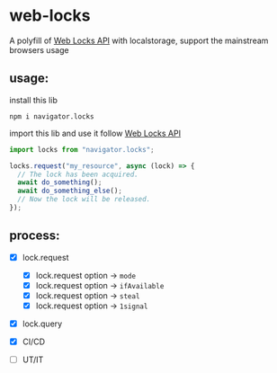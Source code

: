 # web-locks

A polyfill of [Web Locks API](https://developer.mozilla.org/en-US/docs/Web/API/Web_Locks_API) with localstorage, support the mainstream browsers usage

## usage:

install this lib

```
npm i navigator.locks
```

import this lib and use it follow [Web Locks API](https://developer.mozilla.org/en-US/docs/Web/API/Web_Locks_API)

```js
import locks from "navigator.locks";

locks.request("my_resource", async (lock) => {
  // The lock has been acquired.
  await do_something();
  await do_something_else();
  // Now the lock will be released.
});
```

## process:

- [x] lock.request

  - [x] lock.request option -> `mode`
  - [x] lock.request option -> `ifAvailable `
  - [x] lock.request option -> `steal`
  - [x] lock.request option -> `1signal`

- [x] lock.query

- [x] CI/CD

- [ ] UT/IT

